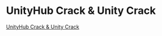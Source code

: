 # UnityHub Crack & Unity Crack
[UnityHub Crack & Unity Crack](https://aiwithcloud.com/2022/09/15/unityhub_crack__unity_crack/)